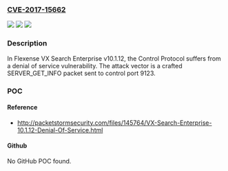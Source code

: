 ### [CVE-2017-15662](https://cve.mitre.org/cgi-bin/cvename.cgi?name=CVE-2017-15662)
![](https://img.shields.io/static/v1?label=Product&message=n%2Fa&color=blue)
![](https://img.shields.io/static/v1?label=Version&message=n%2Fa&color=blue)
![](https://img.shields.io/static/v1?label=Vulnerability&message=n%2Fa&color=brighgreen)

### Description

In Flexense VX Search Enterprise v10.1.12, the Control Protocol suffers from a denial of service vulnerability. The attack vector is a crafted SERVER_GET_INFO packet sent to control port 9123.

### POC

#### Reference
- http://packetstormsecurity.com/files/145764/VX-Search-Enterprise-10.1.12-Denial-Of-Service.html

#### Github
No GitHub POC found.

